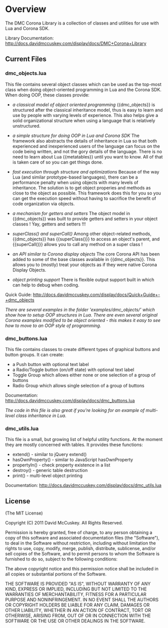 # Overview #

The DMC Corona Library is a collection of classes and utilities for use with Lua and Corona SDK.


Library Documentation: http://docs.davidmccuskey.com/display/docs/DMC+Corona+Library



## Current Files ##



### dmc_objects.lua ###

This file contains several object classes which can be used as the top-most class when doing object-oriented programming in Lua and the Corona SDK.
When doing OOP, these classes provide:

* *a classical model of object oriented programming*
{{dmc_objects}} is structured after the classical inheritance model, thus is easy to learn and use by people with varying levels of experience. This also helps give a solid organizational structure when using a language that is relatively unstructured.

* *a simple structure for doing OOP in Lua and Corona SDK*
The framework also abstracts the details of inheritance in Lua so that both experienced and inexperienced users of the language can focus on the code being written, and not the gory details of the language. There is no need to learn about Lua {{metatables}} until you want to know. All of that is taken care of so you can get things done.

* *fast execution through structure and optimizations*
Because of the way Lua (and similar prototype-based languages), there can be a performance penalty when using objects with many levels of inheritance. The solution is to get object properies and methods as close to the object as possible. This framework does this for you so you can get the execution speed without having to sacrifice the benefit of code organization via objects.

* *a mechanism for getters and setters*
The object model in {{dmc_objects}} was built to provide getters and setters in your object classes ! Yay, getters and setters !!!

* *superClass() and superCall()*
Among other object-related methods, {{dmc_objects}} has {{superClass()}} to access an object's parent, and {{superCall()}} allows you to call any method on a super class !

* *an API similar to Corona display objects*
The core Corona API has been added to some of the base classes available in {{dmc_objects}}. This allows you to (mostly) treat your objects as if they were native Corona Display Objects.

* *object printing support*
There is flexible output support built in which can help to debug when coding.

Quick Guide: http://docs.davidmccuskey.com/display/docs/Quick+Guide+-+dmc_objects

_There are several examples in the folder 'examples/dmc_objects/' which show how to setup OOP structures in Lua. There are even several original Corona examples modified to be object oriented - this makes it easy to see how to move to an OOP style of programming._



### dmc_buttons.lua ###

This file contains classes to create different types of graphical buttons and button groups. It can create:

* a Push button with optional text label
* a Radio/Toggle button (on/off state) with optional text label
* Toggle Group which allows either none or one selection of a group of buttons
* Radio Group which allows single selection of a group of buttons

Documentation: http://docs.davidmccuskey.com/display/docs/dmc_buttons.lua


_The code in this file is also great if you're looking for an example of multi-level class inheritance in Lua._


### dmc_utils.lua ###

This file is a small, but growing list of helpful utility functions. At the moment they are mostly concerned with tables.
It provides these functions:

* extend() - similar to jQuery extend()
* hasOwnProperty() - similar to JavaScript hasOwnProperty
* propertyIn() - check property existence in a list
* destroy() - generic table destruction
* print() - multi-level object printing

Documentation: http://docs.davidmccuskey.com/display/docs/dmc_utils.lua


## License ##

(The MIT License)

Copyright (C) 2011 David McCuskey. All Rights Reserved.

Permission is hereby granted, free of charge, to any person obtaining a copy of
this software and associated documentation files (the "Software"), to deal in the
Software without restriction, including without limitation the rights to use, copy,
modify, merge, publish, distribute, sublicense, and/or sell copies of the Software,
and to permit persons to whom the Software is furnished to do so, subject to the
following conditions:

The above copyright notice and this permission notice shall be included in all copies
or substantial portions of the Software.

THE SOFTWARE IS PROVIDED "AS IS", WITHOUT WARRANTY OF ANY KIND, EXPRESS OR IMPLIED,
INCLUDING BUT NOT LIMITED TO THE WARRANTIES OF MERCHANTABILITY, FITNESS FOR A PARTICULAR
PURPOSE AND NONINFRINGEMENT. IN NO EVENT SHALL THE AUTHORS OR COPYRIGHT HOLDERS BE LIABLE
FOR ANY CLAIM, DAMAGES OR OTHER LIABILITY, WHETHER IN AN ACTION OF CONTRACT, TORT OR
OTHERWISE, ARISING FROM, OUT OF OR IN CONNECTION WITH THE SOFTWARE OR THE USE OR OTHER
DEALINGS IN THE SOFTWARE.